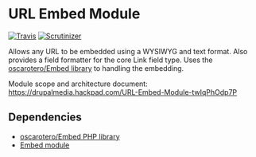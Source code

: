 # URL Embed Module

[![Travis](https://img.shields.io/travis/drupal-media/url_embed.svg)](https://travis-ci.org/drupal-media/url_embed) [![Scrutinizer](https://img.shields.io/scrutinizer/g/drupal-media/url_embed.svg)](https://scrutinizer-ci.com/g/drupal-media/url_embed)

Allows any URL to be embedded using a WYSIWYG and text format. Also provides a field formatter for the core Link field type. Uses the [oscarotero/Embed library](https://github.com/oscarotero/Embed) to handling the embedding.

Module scope and architecture document: https://drupalmedia.hackpad.com/URL-Embed-Module-twIqPhOdp7P

## Dependencies
- [oscarotero/Embed PHP library](https://github.com/oscarotero/Embed)
- [Embed module](https://www.drupal.org/project/embed)
